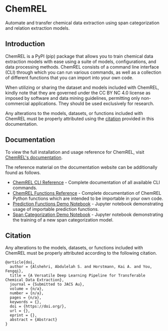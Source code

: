 <!-- begin intro -->

# ChemREL

Automate and transfer chemical data extraction using span categorization and relation extraction models.

## Introduction

ChemREL is a PyPI (pip) package that allows you to train chemical data extraction models with ease using a suite of models,
configurations, and data processing methods. ChemREL consists of a command line interface (CLI) through which you can
run various commands, as well as a collection of different functions that you can import into your own code.

When utilizing or sharing the dataset and models included with ChemREL, kindly note that they are governed under the CC BY NC 4.0 license as imposed
by software and data mining guidelines, permitting only non-commercial applications. They should be used exclusively for research.
<!-- end intro -->
Any alterations to the models, datasets, or functions included with ChemREL must be properly attributed using the [citation](#citation) provided in this documentation.

## Documentation

To view the full installation and usage reference for ChemREL, visit [ChemREL's documentation](https://peesegroup.github.io/ChemREL/).

The reference material on the documentation website can be additionally found as follows.

+ [ChemREL CLI Reference](chemrel/README.md) - Complete documentation of all available CLI commands.
+ [ChemREL Functions Reference](https://peesegroup.github.io/ChemREL/functions_index.html) - Complete documentation of ChemREL Python functions which
are intended to be importable in your own code.
+ [Prediction Functions Demo Notebook](docs_src/notebooks/predict_demo.ipynb) - Jupyter notebook demonstrating usage of importable prediction functions.
+ [Span Categorization Demo Notebook](docs_src/notebooks/spancat_demo.ipynb) - Jupyter notebook demonstrating the training of a new span categorization model.

<!-- begin citation -->

## Citation
Any alterations to the models, datasets, or functions included with ChemREL must be properly attributed according to the following citation.
```
@article{doi,
  author = {Alshehri, Abdulelah S. and Horstmann, Kai A. and You, Fengqi},
  title = {A Versatile Deep Learning Pipeline for Transferable Chemical Data Extraction},
  journal = {Submitted to JACS Au},
  volume = {n/a},
  number = {n/a},
  pages = {n/a},
  keywords = {},
  doi = {https://doi.org/},
  url = {},
  eprint = {},
  abstract = {Abstract}
}
```

<!-- end citation -->
